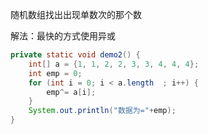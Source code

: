 随机数组找出出现单数次的那个数

解法：最快的方式使用异或

```java
private static void demo2() {
    int[] a = {1, 1, 2, 2, 3, 3, 4, 4, 4};
    int emp = 0;
    for (int i = 0; i < a.length  ; i++) {
        emp^= a[i];
    }
    System.out.println("数据为="+emp);
}
```

